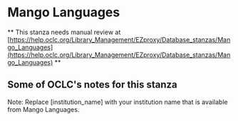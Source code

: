 # Mango Languages
** This stanza needs manual review at [https://help.oclc.org/Library_Management/EZproxy/Database_stanzas/Mango_Languages](https://help.oclc.org/Library_Management/EZproxy/Database_stanzas/Mango_Languages) **

## Some of OCLC's notes for this stanza

Note: Replace [institution_name] with your institution name that is available from Mango Languages.

&nbsp;
